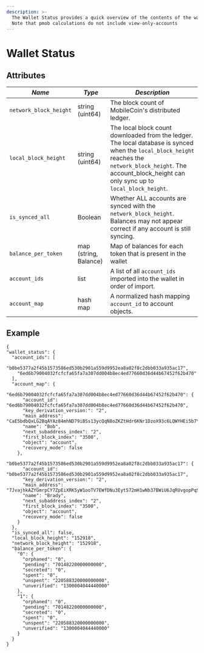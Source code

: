```yaml
---
description: >-
  The Wallet Status provides a quick overview of the contents of the wallet.
  Note that pmob calculations do not include view-only-accounts
---
```


# Wallet Status

## Attributes

| _Name_                 | _Type_                | _Description_                                                                                                                                                                                                         |
| ---------------------- | --------------------- | --------------------------------------------------------------------------------------------------------------------------------------------------------------------------------------------------------------------- |
| `network_block_height` | string (uint64)       | The block count of MobileCoin's distributed ledger.                                                                                                                                                                   |
| `local_block_height`   | string (uint64)       | The local block count downloaded from the ledger. The local database is synced when the `local_block_height` reaches the `network_block_height`. The account\_block\_height can only sync up to `local_block_height`. |
| `is_synced_all`        | Boolean               | Whether ALL accounts are synced with the `network_block_height`. Balances may not appear correct if any account is still syncing.                                                                                     |
| `balance_per_token`    | map (string, Balance) | Map of balances for each token that is present in the wallet                                                                                                                                                          |
| `account_ids`          | list                  | A list of all `account_ids` imported into the wallet in order of import.                                                                                                                                              |
| `account_map`          | hash map              | A normalized hash mapping `account_id` to account objects.                                                                                                                                                            |

## ​Example

```
{
"wallet_status": {
  "account_ids": [
    "b0be5377a2f45b1573586ed530b2901a559d9952ea8a02f8c2dbb033a935ac17",
    "6ed6b79004032fcfcfa65fa7a307dd004b8ec4ed77660d36d44b67452f62b470"
  ],
  "account_map": {
    "6ed6b79004032fcfcfa65fa7a307dd004b8ec4ed77660d36d44b67452f62b470": {
      "account_id": "6ed6b79004032fcfcfa65fa7a307dd004b8ec4ed77660d36d44b67452f62b470",
      "key_derivation_version:": "2",
      "main_address": "CaE5bdbQxLG2BqAYAz84mhND79iBSs13ycQqN8oZKZtHdr6KNr1DzoX93c6LQWYHEi5b7YLiJXcTRzqhDFB563Kr1uxD6iwERFbw7KLWA6",
      "name": "Bob",
      "next_subaddress_index": "2",
      "first_block_index": "3500",
      "object": "account",
      "recovery_mode": false
    },
    "b0be5377a2f45b1573586ed530b2901a559d9952ea8a02f8c2dbb033a935ac17": {
      "account_id": "b0be5377a2f45b1573586ed530b2901a559d9952ea8a02f8c2dbb033a935ac17",
      "key_derivation_version:": "2",
      "main_address": "7JvajhkAZYGmrpCY7ZpEiXRK5yW1ooTV7EWfDNu3Eyt572mH1wNb37BWiU6JqRUvgopPqSVZRexhXXpjF3wqLQR7HaJrcdbHmULujgFmzav",
      "name": "Brady",
      "next_subaddress_index": "2",
      "first_block_index": "3500",
      "object": "account",
      "recovery_mode": false
    }
  },
  "is_synced_all": false,
  "local_block_height": "152918",
  "network_block_height": "152918",
  "balance_per_token": {
    "0": {
      "orphaned": "0",
      "pending": "70148220000000000",
      "secreted": "0",
      "spent": "0",
      "unspent": "220588320000000000",
      "unverified": "1300004044440000"
    },
    "1": {
      "orphaned": "0",
      "pending": "70148220000000000",
      "secreted": "0",
      "spent": "0",
      "unspent": "220588320000000000",
      "unverified": "1300004044440000"
    }
  }
}
```
